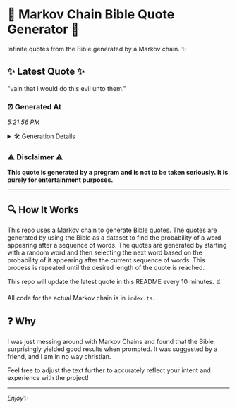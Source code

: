 # 📖 Markov Chain Bible Quote Generator 📖

Infinite quotes from the Bible generated by a Markov chain. ✨

## ✨ Latest Quote ✨
"vain that i would do this evil unto them."

### ⏰ Generated At
*5:21:56 PM*

<details>
    <summary>🛠️ Generation Details</summary>
    <p>
        <strong>🌱 Seed:</strong> vain<br>
        <strong>🔄 Iterations:</strong> 8<br>
        <strong>📜 Context History:</strong><br>[ vain ]: that<br>[ vain, that ]: i<br>[ vain, that, i ]: would<br>[ vain, that, i, would ]: do<br>[ vain, that, i, would, do ]: this<br>[ vain, that, i, would, do, this ]: evil<br>[ that, i, would, do, this, evil ]: unto<br>[ i, would, do, this, evil, unto ]: them.<br>
    </p>
</details>

### ⚠️ Disclaimer ⚠️
**This quote is generated by a program and is not to be taken seriously. It is purely for entertainment purposes.**

---

## 🔍 How It Works

This repo uses a Markov chain to generate Bible quotes. The quotes are generated by using the Bible as a dataset to find the probability of a word appearing after a sequence of words. The quotes are generated by starting with a random word and then selecting the next word based on the probability of it appearing after the current sequence of words. This process is repeated until the desired length of the quote is reached.

This repo will update the latest quote in this README every 10 minutes. ⏳

All code for the actual Markov chain is in `index.ts`.

## ❓ Why

I was just messing around with Markov Chains and found that the Bible surprisingly yielded good results when prompted. 
It was suggested by a friend, and I am in no way christian.

Feel free to adjust the text further to accurately reflect your intent and experience with the project!

---

*Enjoy*✨
